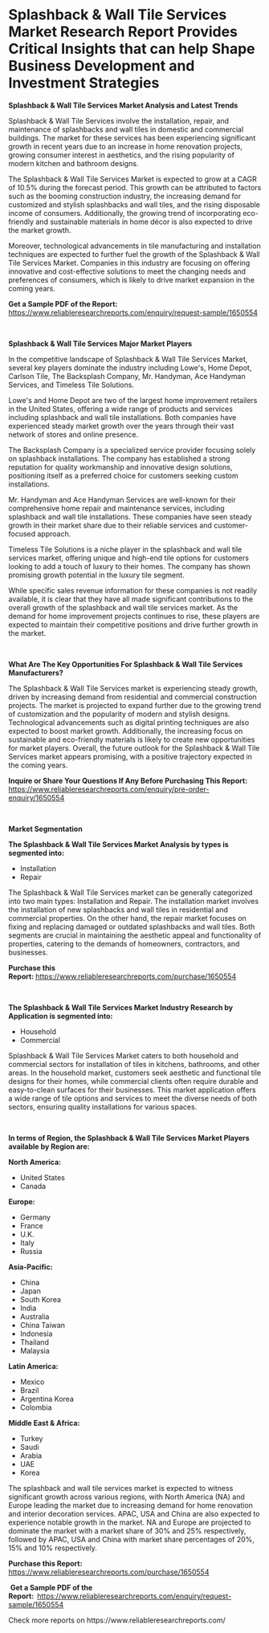 <p><h1>Splashback & Wall Tile Services Market Research Report Provides Critical Insights that can help Shape Business Development and Investment Strategies</h1></p><p><strong>Splashback & Wall Tile Services Market Analysis and Latest Trends</strong></p>
<p><p>Splashback & Wall Tile Services involve the installation, repair, and maintenance of splashbacks and wall tiles in domestic and commercial buildings. The market for these services has been experiencing significant growth in recent years due to an increase in home renovation projects, growing consumer interest in aesthetics, and the rising popularity of modern kitchen and bathroom designs.</p><p>The Splashback & Wall Tile Services Market is expected to grow at a CAGR of 10.5% during the forecast period. This growth can be attributed to factors such as the booming construction industry, the increasing demand for customized and stylish splashbacks and wall tiles, and the rising disposable income of consumers. Additionally, the growing trend of incorporating eco-friendly and sustainable materials in home décor is also expected to drive the market growth.</p><p>Moreover, technological advancements in tile manufacturing and installation techniques are expected to further fuel the growth of the Splashback & Wall Tile Services Market. Companies in this industry are focusing on offering innovative and cost-effective solutions to meet the changing needs and preferences of consumers, which is likely to drive market expansion in the coming years.</p></p>
<p><strong>Get a Sample PDF of the Report:&nbsp;</strong> <a href="https://www.reliableresearchreports.com/enquiry/request-sample/1650554">https://www.reliableresearchreports.com/enquiry/request-sample/1650554</a></p>
<p>&nbsp;</p>
<p><strong>Splashback & Wall Tile Services Major Market Players</strong></p>
<p><p>In the competitive landscape of Splashback & Wall Tile Services Market, several key players dominate the industry including Lowe's, Home Depot, Carlson Tile, The Backsplash Company, Mr. Handyman, Ace Handyman Services, and Timeless Tile Solutions.</p><p>Lowe's and Home Depot are two of the largest home improvement retailers in the United States, offering a wide range of products and services including splashback and wall tile installations. Both companies have experienced steady market growth over the years through their vast network of stores and online presence.</p><p>The Backsplash Company is a specialized service provider focusing solely on splashback installations. The company has established a strong reputation for quality workmanship and innovative design solutions, positioning itself as a preferred choice for customers seeking custom installations.</p><p>Mr. Handyman and Ace Handyman Services are well-known for their comprehensive home repair and maintenance services, including splashback and wall tile installations. These companies have seen steady growth in their market share due to their reliable services and customer-focused approach.</p><p>Timeless Tile Solutions is a niche player in the splashback and wall tile services market, offering unique and high-end tile options for customers looking to add a touch of luxury to their homes. The company has shown promising growth potential in the luxury tile segment.</p><p>While specific sales revenue information for these companies is not readily available, it is clear that they have all made significant contributions to the overall growth of the splashback and wall tile services market. As the demand for home improvement projects continues to rise, these players are expected to maintain their competitive positions and drive further growth in the market.</p></p>
<p>&nbsp;</p>
<p><strong>What Are The Key Opportunities For Splashback & Wall Tile Services Manufacturers?</strong></p>
<p><p>The Splashback & Wall Tile Services market is experiencing steady growth, driven by increasing demand from residential and commercial construction projects. The market is projected to expand further due to the growing trend of customization and the popularity of modern and stylish designs. Technological advancements such as digital printing techniques are also expected to boost market growth. Additionally, the increasing focus on sustainable and eco-friendly materials is likely to create new opportunities for market players. Overall, the future outlook for the Splashback & Wall Tile Services market appears promising, with a positive trajectory expected in the coming years.</p></p>
<p><strong>Inquire or Share Your Questions If Any Before Purchasing This Report:</strong> <a href="https://www.reliableresearchreports.com/enquiry/pre-order-enquiry/1650554">https://www.reliableresearchreports.com/enquiry/pre-order-enquiry/1650554</a></p>
<p>&nbsp;</p>
<p><strong>Market Segmentation</strong></p>
<p><strong>The Splashback & Wall Tile Services Market Analysis by types is segmented into:</strong></p>
<p><ul><li>Installation</li><li>Repair</li></ul></p>
<p><p>The Splashback & Wall Tile Services market can be generally categorized into two main types: Installation and Repair. The installation market involves the installation of new splashbacks and wall tiles in residential and commercial properties. On the other hand, the repair market focuses on fixing and replacing damaged or outdated splashbacks and wall tiles. Both segments are crucial in maintaining the aesthetic appeal and functionality of properties, catering to the demands of homeowners, contractors, and businesses.</p></p>
<p><strong>Purchase this Report:&nbsp;</strong><a href="https://www.reliableresearchreports.com/purchase/1650554">https://www.reliableresearchreports.com/purchase/1650554</a></p>
<p>&nbsp;</p>
<p><strong>The Splashback & Wall Tile Services Market Industry Research by Application is segmented into:</strong></p>
<p><ul><li>Household</li><li>Commercial</li></ul></p>
<p><p>Splashback & Wall Tile Services Market caters to both household and commercial sectors for installation of tiles in kitchens, bathrooms, and other areas. In the household market, customers seek aesthetic and functional tile designs for their homes, while commercial clients often require durable and easy-to-clean surfaces for their businesses. This market application offers a wide range of tile options and services to meet the diverse needs of both sectors, ensuring quality installations for various spaces.</p></p>
<p>&nbsp;</p>
<p><strong>In terms of Region, the Splashback & Wall Tile Services Market Players available by Region are:</strong></p>
<p>
    <p> <strong> North America: </strong>
        <ul>
            <li>United States</li>
            <li>Canada</li>
        </ul>
        </p> 
    <p> <strong> Europe: </strong>
        <ul>
            <li>Germany</li>
            <li>France</li>
            <li>U.K.</li>
            <li>Italy</li>
            <li>Russia</li>
        </ul>
        </p> 
    <p> <strong> Asia-Pacific: </strong>
        <ul>
            <li>China</li>
            <li>Japan</li>
            <li>South Korea</li>
            <li>India</li>
            <li>Australia</li>
            <li>China Taiwan</li>
            <li>Indonesia</li>
            <li>Thailand</li>
            <li>Malaysia</li>
        </ul>
        </p> 
    <p> <strong> Latin America: </strong>
        <ul>
            <li>Mexico</li>
            <li>Brazil</li>
            <li>Argentina Korea</li>
            <li>Colombia</li>
        </ul>
        </p> 
    <p> <strong> Middle East & Africa: </strong>
        <ul>
            <li>Turkey</li>
            <li>Saudi</li>
            <li>Arabia</li>
            <li>UAE</li>
            <li>Korea</li>
        </ul>
    </p>
    </p>
<p><p>The splashback and wall tile services market is expected to witness significant growth across various regions, with North America (NA) and Europe leading the market due to increasing demand for home renovation and interior decoration services. APAC, USA and China are also expected to experience notable growth in the market. NA and Europe are projected to dominate the market with a market share of 30% and 25% respectively, followed by APAC, USA and China with market share percentages of 20%, 15% and 10% respectively.</p></p>
<p><strong>Purchase this Report: </strong><a href="https://www.reliableresearchreports.com/purchase/1650554">https://www.reliableresearchreports.com/purchase/1650554</a></p>
<p>&nbsp;<strong>Get a Sample PDF of the Report:&nbsp;&nbsp;</strong><a href="https://www.reliableresearchreports.com/enquiry/request-sample/1650554">https://www.reliableresearchreports.com/enquiry/request-sample/1650554</a></p>
<p><strong></strong></p>
<p>Check more reports on https://www.reliableresearchreports.com/</p>